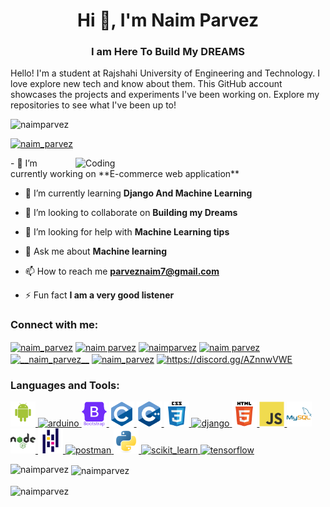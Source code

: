 

<h1 align="center">Hi 👋, I'm Naim Parvez</h1>
<h3 align="center">I am Here To Build My DREAMS</h3>
<p>Hello! I'm a student at Rajshahi University of Engineering and Technology. I love explore new tech and know about them. This GitHub account showcases the projects and experiments I've been working on. Explore my repositories to see what I've been up to!</p>

<p align="left"> <img src="https://komarev.com/ghpvc/?username=naimparvez&label=Profile%20views&color=0e75b6&style=flat" alt="naimparvez" /> </p>

<p align="left"> <a href="https://twitter.com/naim_parvez" target="blank"><img src="https://img.shields.io/twitter/follow/naim_parvez?logo=twitter&style=for-the-badge" alt="naim_parvez" /></a> </p>
<img align="right" alt="Coding" width="400" src="https://cdn.dribbble.com/users/1162077/screenshots/3848914/programmer.gif">
- 🔭 I’m currently working on **E-commerce web application**

- 🌱 I’m currently learning **Django And Machine Learning**

- 👯 I’m looking to collaborate on **Building my Dreams**

- 🤝 I’m looking for help with **Machine Learning tips**

- 💬 Ask me about **Machine learning**

- 📫 How to reach me **parveznaim7@gmail.com**

- ⚡ Fun fact **I am a very good listener**

<h3 align="left">Connect with me:</h3>
<p align="left">
<a href="https://twitter.com/Naim__Parvez" target="blank"><img align="center" src="https://raw.githubusercontent.com/rahuldkjain/github-profile-readme-generator/master/src/images/icons/Social/twitter.svg" alt="naim_parvez" height="30" width="40" /></a>
<a href="https://linkedin.com/in/Naim Parvez" target="blank"><img align="center" src="https://raw.githubusercontent.com/rahuldkjain/github-profile-readme-generator/master/src/images/icons/Social/linked-in-alt.svg" alt="naim parvez" height="30" width="40" /></a>
<a href="https://kaggle.com/naimparvez" target="blank"><img align="center" src="https://raw.githubusercontent.com/rahuldkjain/github-profile-readme-generator/master/src/images/icons/Social/kaggle.svg" alt="naimparvez" height="30" width="40" /></a>
<a href="https://www.facebook.com/naim.parvez.353?mibextid=ZbWKwL" target="blank"><img align="center" src="https://raw.githubusercontent.com/rahuldkjain/github-profile-readme-generator/master/src/images/icons/Social/facebook.svg" alt="naim parvez" height="30" width="40" /></a>
<a href="https://instagram.com/__naim_parvez__" target="blank"><img align="center" src="https://raw.githubusercontent.com/rahuldkjain/github-profile-readme-generator/master/src/images/icons/Social/instagram.svg" alt="__naim_parvez__" height="30" width="40" /></a>
<a href="https://codeforces.com/profile/naim_parvez" target="blank"><img align="center" src="https://raw.githubusercontent.com/rahuldkjain/github-profile-readme-generator/master/src/images/icons/Social/codeforces.svg" alt="naim_parvez" height="30" width="40" /></a>
<a href="https://discord.gg/https://discord.gg/AZnnwVWE" target="blank"><img align="center" src="https://raw.githubusercontent.com/rahuldkjain/github-profile-readme-generator/master/src/images/icons/Social/discord.svg" alt="https://discord.gg/AZnnwVWE" height="30" width="40" /></a>
</p>

<h3 align="left">Languages and Tools:</h3>
<p align="left"> <a href="https://developer.android.com" target="_blank" rel="noreferrer"> <img src="https://raw.githubusercontent.com/devicons/devicon/master/icons/android/android-original-wordmark.svg" alt="android" width="40" height="40"/> </a> <a href="https://www.arduino.cc/" target="_blank" rel="noreferrer"> <img src="https://cdn.worldvectorlogo.com/logos/arduino-1.svg" alt="arduino" width="40" height="40"/> </a> <a href="https://getbootstrap.com" target="_blank" rel="noreferrer"> <img src="https://raw.githubusercontent.com/devicons/devicon/master/icons/bootstrap/bootstrap-plain-wordmark.svg" alt="bootstrap" width="40" height="40"/> </a> <a href="https://www.cprogramming.com/" target="_blank" rel="noreferrer"> <img src="https://raw.githubusercontent.com/devicons/devicon/master/icons/c/c-original.svg" alt="c" width="40" height="40"/> </a> <a href="https://www.w3schools.com/cpp/" target="_blank" rel="noreferrer"> <img src="https://raw.githubusercontent.com/devicons/devicon/master/icons/cplusplus/cplusplus-original.svg" alt="cplusplus" width="40" height="40"/> </a> <a href="https://www.w3schools.com/css/" target="_blank" rel="noreferrer"> <img src="https://raw.githubusercontent.com/devicons/devicon/master/icons/css3/css3-original-wordmark.svg" alt="css3" width="40" height="40"/> </a> <a href="https://www.djangoproject.com/" target="_blank" rel="noreferrer"> <img src="https://cdn.worldvectorlogo.com/logos/django.svg" alt="django" width="40" height="40"/> </a> <a href="https://www.w3.org/html/" target="_blank" rel="noreferrer"> <img src="https://raw.githubusercontent.com/devicons/devicon/master/icons/html5/html5-original-wordmark.svg" alt="html5" width="40" height="40"/> </a> <a href="https://developer.mozilla.org/en-US/docs/Web/JavaScript" target="_blank" rel="noreferrer"> <img src="https://raw.githubusercontent.com/devicons/devicon/master/icons/javascript/javascript-original.svg" alt="javascript" width="40" height="40"/> </a> <a href="https://www.mysql.com/" target="_blank" rel="noreferrer"> <img src="https://raw.githubusercontent.com/devicons/devicon/master/icons/mysql/mysql-original-wordmark.svg" alt="mysql" width="40" height="40"/> </a> <a href="https://nodejs.org" target="_blank" rel="noreferrer"> <img src="https://raw.githubusercontent.com/devicons/devicon/master/icons/nodejs/nodejs-original-wordmark.svg" alt="nodejs" width="40" height="40"/> </a> <a href="https://pandas.pydata.org/" target="_blank" rel="noreferrer"> <img src="https://raw.githubusercontent.com/devicons/devicon/2ae2a900d2f041da66e950e4d48052658d850630/icons/pandas/pandas-original.svg" alt="pandas" width="40" height="40"/> </a> <a href="https://postman.com" target="_blank" rel="noreferrer"> <img src="https://www.vectorlogo.zone/logos/getpostman/getpostman-icon.svg" alt="postman" width="40" height="40"/> </a> <a href="https://www.python.org" target="_blank" rel="noreferrer"> <img src="https://raw.githubusercontent.com/devicons/devicon/master/icons/python/python-original.svg" alt="python" width="40" height="40"/> </a> <a href="https://scikit-learn.org/" target="_blank" rel="noreferrer"> <img src="https://upload.wikimedia.org/wikipedia/commons/0/05/Scikit_learn_logo_small.svg" alt="scikit_learn" width="40" height="40"/> </a> <a href="https://www.tensorflow.org" target="_blank" rel="noreferrer"> <img src="https://www.vectorlogo.zone/logos/tensorflow/tensorflow-icon.svg" alt="tensorflow" width="40" height="40"/> </a> </p>

<p><img align="left" src="https://github-readme-stats.vercel.app/api/top-langs?username=naimparvez&show_icons=true&locale=en&layout=compact" alt="naimparvez" /></p>

<p>&nbsp;<img align="center" src="https://github-readme-stats.vercel.app/api?username=naimparvez&show_icons=true&locale=en" alt="naimparvez" /></p>

<p><img align="center" src="https://github-readme-streak-stats.herokuapp.com/?user=naimparvez&" alt="naimparvez" /></p>
